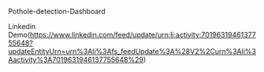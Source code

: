 
Pothole-detection-Dashboard


Linkedin Demo(https://www.linkedin.com/feed/update/urn:li:activity:7019631946137755648?updateEntityUrn=urn%3Ali%3Afs_feedUpdate%3A%28V2%2Curn%3Ali%3Aactivity%3A7019631946137755648%29)

